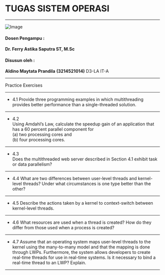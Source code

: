 # TUGAS SISTEM OPERASI 

---

![Image](https://github.com/user-attachments/assets/838b068c-4d85-452a-aca6-352d279fbd3f)

#### Dosen Pengampu :
**Dr. Ferry Astika Saputra ST, M.Sc**

#### Disusun oleh :
**Aldino Maytata Prandila**
**(3214521014)**
D3-LA IT-A

---

Practice Exercises

---

- 4.1 Provide three programming examples in which multithreading provides better performance than a single-threaded solution.


---

- 4.2  
Using Amdahl’s Law, calculate the speedup gain of an application that has a 60 percent parallel component for  
(a) two processing cores and  
(b) four processing cores.

---

- 4.3  
Does the multithreaded web server described in Section 4.1 exhibit task or data parallelism?

---

- 4.4 What are two differences between user-level threads and kernel-level threads? Under what circumstances is one type better than the other?

---

- 4.5 Describe the actions taken by a kernel to context-switch between kernel-level threads.

---

- 4.6 What resources are used when a thread is created? How do they differ from those used when a process is created?

---

- 4.7 Assume that an operating system maps user-level threads to the kernel using the many-to-many model and that the mapping is done through LWPs. Furthermore, the system allows developers to create real-time threads for use in real-time systems. Is it necessary to bind a real-time thread to an LWP? Explain.

---
